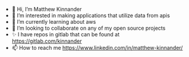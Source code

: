 * 👋 Hi, I’m Matthew Kinnander
* 👀 I’m interested in making applications that utilize data from apis
* 🌱 I’m currently learning about aws
* 💞️ I’m looking to collaborate on any of my open source projects
* ✨ I have repos in gitlab that can be found at https://gitlab.com/kinnander
* 📫 How to reach me https://www.linkedin.com/in/matthew-kinnander/
